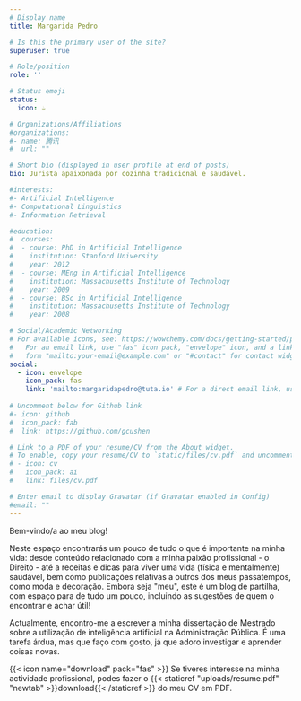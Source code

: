 ```yaml
---
# Display name
title: Margarida Pedro

# Is this the primary user of the site?
superuser: true

# Role/position
role: ''

# Status emoji
status:
  icon: ☕️

# Organizations/Affiliations
#organizations:
#- name: 腾讯
#  url: ""

# Short bio (displayed in user profile at end of posts)
bio: Jurista apaixonada por cozinha tradicional e saudável.

#interests:
#- Artificial Intelligence
#- Computational Linguistics
#- Information Retrieval

#education:
#  courses:
#  - course: PhD in Artificial Intelligence
#    institution: Stanford University
#    year: 2012
#  - course: MEng in Artificial Intelligence
#    institution: Massachusetts Institute of Technology
#    year: 2009
#  - course: BSc in Artificial Intelligence
#    institution: Massachusetts Institute of Technology
#    year: 2008

# Social/Academic Networking
# For available icons, see: https://wowchemy.com/docs/getting-started/page-builder/#icons
#   For an email link, use "fas" icon pack, "envelope" icon, and a link in the
#   form "mailto:your-email@example.com" or "#contact" for contact widget.
social:
  - icon: envelope
    icon_pack: fas
    link: 'mailto:margaridapedro@tuta.io' # For a direct email link, use "mailto:test@example.org".
    
# Uncomment below for Github link
#- icon: github
#  icon_pack: fab
#  link: https://github.com/gcushen

# Link to a PDF of your resume/CV from the About widget.
# To enable, copy your resume/CV to `static/files/cv.pdf` and uncomment the lines below.
# - icon: cv
#   icon_pack: ai
#   link: files/cv.pdf

# Enter email to display Gravatar (if Gravatar enabled in Config)
#email: ""
---
```


Bem-vindo/a ao meu blog!

Neste espaço encontrarás um pouco de tudo o que é importante na minha vida: desde conteúdo relacionado com a minha paixão profissional - o Direito - até a receitas e dicas para viver uma vida (física e mentalmente) saudável, bem como publicações relativas a outros dos meus passatempos, como moda e decoração. Embora seja "meu", este é um blog de partilha, com espaço para de tudo um pouco, incluindo as sugestões de quem o encontrar e achar útil! 

Actualmente, encontro-me a escrever a minha dissertação de Mestrado sobre a utilização de inteligência artificial na Administração Pública. É uma tarefa árdua, mas que faço com gosto, já que adoro investigar e aprender coisas novas. 

{{< icon name="download" pack="fas" >}} Se tiveres interesse na minha actividade profissional, podes fazer o {{< staticref "uploads/resume.pdf" "newtab" >}}download{{< /staticref >}} do meu CV em PDF.
